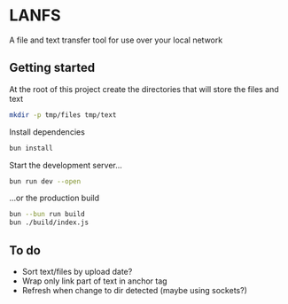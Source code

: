 # LANFS

A file and text transfer tool for use over your local network

## Getting started

At the root of this project create the directories that will store the files and
text

```bash
mkdir -p tmp/files tmp/text
```

Install dependencies

```bash
bun install
```

Start the development server...

```bash
bun run dev --open
```

...or the production build

```bash
bun --bun run build
bun ./build/index.js
```

## To do

- Sort text/files by upload date?
- Wrap only link part of text in anchor tag
- Refresh when change to dir detected (maybe using sockets?)
